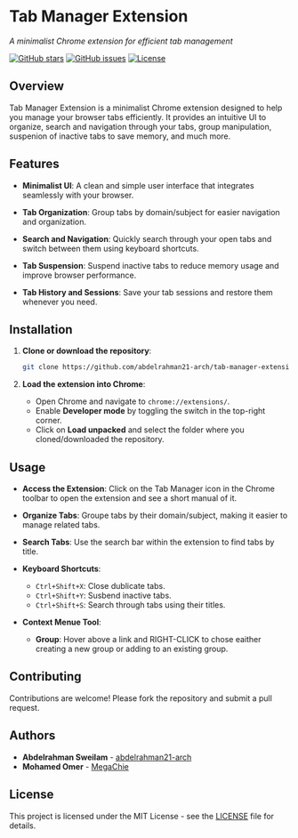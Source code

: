 # Tab Manager Extension


*A minimalist Chrome extension for efficient tab management*

[![GitHub stars](https://img.shields.io/github/stars/abdelrahman21-arch/tab-manager-extension)](https://github.com/abdelrahman21-arch/tab-manager-extension/stargazers)
[![GitHub issues](https://img.shields.io/github/issues/abdelrahman21-arch/tab-manager-extension)](https://github.com/abdelrahman21-arch/tab-manager-extension/issues)
[![License](https://img.shields.io/github/abdelrahman21-arch/tab-manager-extension/LICENSE)](LICENSE)

## Overview

Tab Manager Extension is a minimalist Chrome extension designed to help you manage your browser tabs efficiently. It provides an intuitive UI to organize, search and navigation through your tabs, group manipulation, suspenion of inactive tabs to save memory, and much more.

## Features

- **Minimalist UI**: A clean and simple user interface that integrates seamlessly with your browser.

- **Tab Organization**: Group tabs by domain/subject for easier navigation and organization.

- **Search and Navigation**: Quickly search through your open tabs and switch between them using keyboard shortcuts.

- **Tab Suspension**: Suspend inactive tabs to reduce memory usage and improve browser performance.

- **Tab History and Sessions**: Save your tab sessions and restore them whenever you need.

## Installation

1. **Clone or download the repository**:

   ```bash
   git clone https://github.com/abdelrahman21-arch/tab-manager-extension.git
   ```

2. **Load the extension into Chrome**:

   - Open Chrome and navigate to `chrome://extensions/`.
   - Enable **Developer mode** by toggling the switch in the top-right corner.
   - Click on **Load unpacked** and select the folder where you cloned/downloaded the repository.

## Usage

- **Access the Extension**: Click on the Tab Manager icon in the Chrome toolbar to open the extension and see a short manual of it.

- **Organize Tabs**: Groupe tabs by their domain/subject, making it easier to manage related tabs.

- **Search Tabs**: Use the search bar within the extension to find tabs by title.

- **Keyboard Shortcuts**:
  - `Ctrl+Shift+X`: Close dublicate tabs.
  - `Ctrl+Shift+Y`: Susbend inactive tabs.
  - `Ctrl+Shift+S`: Search through tabs using their titles.


- **Context Menue Tool**:
  - **Group**: Hover above a link and RIGHT-CLICK to chose eaither creating a new group or
  adding to an existing group.

## Contributing

Contributions are welcome! Please fork the repository and submit a pull request.

## Authors

- **Abdelrahman Sweilam** - [abdelrahman21-arch](https://github.com/abdelrahman21-arch)
- **Mohamed Omer** - [MegaChie](https://github.com/MegaChie)

## License

This project is licensed under the MIT License - see the [LICENSE](LICENSE) file for details.

